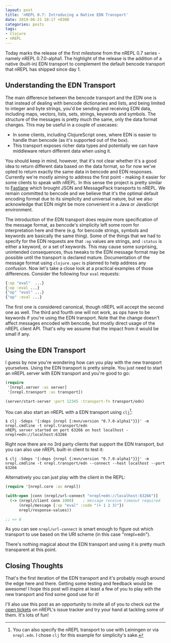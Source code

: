 ```yaml
---
layout: post
title: 'nREPL 0.7: Introducing a Native EDN Transport'
date: 2019-06-21 10:17 +0300
categories: posts
tags:
- Clojure
- nREPL
---
```


Today marks the release of the first milestone from the nREPL 0.7 series - namely nREPL 0.7.0-alpha1.
The highlight of the release is the addition of a native (built-in) EDN transport to complement
the default bencode transport that nREPL has shipped since day 1.

## Understanding the EDN Transport

The main difference between the bencode transport and the EDN one is that instead of dealing with bencode dictionaries and lists, and being limited to integer and byte strings, you'd be sending and receiving EDN data, including maps, vectors, lists, sets, strings, keywords and symbols. The structure of the messages is pretty much the same, only the data format changes.
This may be useful in a couple of usecases:

* In some clients, including ClojureScript ones, where EDN is easier to handle than bencode (as it's supported out of the box).
* This transport exposes richer data types and potentially we can have middleware return different data when using it.

You should keep in mind, however, that it's not clear whether it's a good idea to return different data based on the data format, so for now we've opted to return
exactly the same data in bencode and EDN responses. Currently we're mostly aiming to address the first point - making it easier for some clients to speak with nREPL.
In this sense the project is pretty similar to [Fastlane](https://github.com/nrepl/fastlane) which brought JSON and MessagePack transports to nREPL.
We remain committed to bencode and we believe that it's the optimal default encoding format due to its simplicity and universal nature, but we also acknowledge that EDN might be more
convenient in a Java or JavaScript environment.

The introduction of the EDN transport does require more specification of the message format, as bencode's simplicity left some room for interpretation here and there (e.g. for bencode strings, symbols and keywords are basically the same thing).
Some of the things that we had to specify for the EDN requests are that `:op` values are strings, and `:status` is either a keyword, or a set of keywords.
This may cause some surprising, unintended consequences, thus tweaks to the EDN message format may be possible until the transport is declared mature.
Documentation of the message format using `clojure.spec` is planned to help address any confusion. Now let's take a close look at a practical examples of
those differences. Consider the following four `eval` requests:

``` clojure
{:op "eval"  ...}
{:op :eval ...}
{"op" "eval" ...}
{"op" :eval ...}
```

The first one is considered canonical, though nREPL will accept the second one as well. The third and fourth one will not work, as ops have to be keywords if you're using the EDN transport.
Note that the change doesn't affect messages encoded with bencode, but mostly direct usage of the nREPL client API. That's why we assume that the impact from it would be small if any.

## Using the EDN Transport

I guess by now you're wondering how can you play with the new transport yourselves.
Using the EDN transport is pretty simple. You just need to start an nREPL server with EDN transport and you're good to go:

``` clojure
(require
 '[nrepl.server :as server]
 '[nrepl.transport :as transport])

(server/start-server :port 12345 :transport-fn transport/edn)
```

You can also start an nREPL with a EDN transport using `clj`[^1]:

```
$ clj -Sdeps '{:deps {nrepl {:mvn/version "0.7.0-alpha1"}}}' -m nrepl.cmdline -t nrepl.transport/edn
nREPL server started on port 63266 on host localhost - nrepl+edn://localhost:63266
```

Right now there are no 3rd party clients that support the EDN transport, but you can also use nREPL built-in
client to test it:

```
$ clj -Sdeps '{:deps {nrepl {:mvn/version "0.7.0-alpha1"}}}' -m nrepl.cmdline -t nrepl.transport/edn --connect --host localhost --port 63266
```

Alternatively you can just play with the client in the REPL:

``` clojure
(require '[nrepl.core :as nrepl])

(with-open [conn (nrepl/url-connect "nrepl+edn://localhost:63266")]
  (-> (nrepl/client conn 1000)    ; message receive timeout required
      (nrepl/message {:op "eval" :code "(+ 1 2 3)"})
      nrepl/response-values))

;; => 6
```

As you can see `nrepl/url-connect` is smart enough to figure out which transport to use based on the URI scheme (in this case "nrepl+edn").

There's nothing magical about the EDN transport and using it is pretty much transparent at this point.

## Closing Thoughts

That's the first iteration of the EDN transport and it's probably rough around the edge here and there. Getting some testing and feedback would be awesome!
I hope this post will inspire at least a few of you to play with the new transport and find some good use for it!

I'll also use this post as an opportunity to invite all of you to check out the [open tickets](https://github.com/nrepl/nrepl/issues) on nREPL's issue tracker and try your hand at tackling some of them. It's lots of fun!

[^1]: You can also specify the nREPL transport to use with Leiningen or via `nrepl.edn`. I chose `clj` for this example for simplicity's sake.
